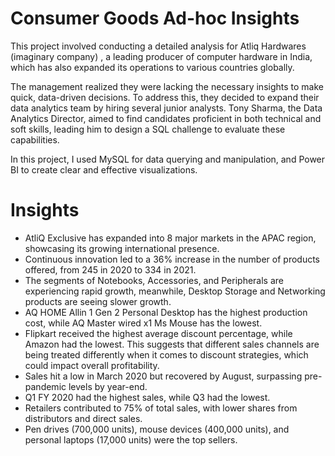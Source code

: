 # Consumer Goods Ad-hoc Insights


This project involved conducting a detailed analysis for Atliq Hardwares (imaginary company) , a leading producer of computer hardware in India, which has also expanded its operations to various countries globally.

The management realized they were lacking the necessary insights to make quick, data-driven decisions. To address this, they decided to expand their data analytics team by hiring several junior analysts. Tony Sharma, the Data Analytics Director, aimed to find candidates proficient in both technical and soft skills, leading him to design a SQL challenge to evaluate these capabilities.

In this project, I used MySQL for data querying and manipulation, and Power BI to create clear and effective visualizations.


# Insights 

- AtliQ Exclusive has expanded into 8 major markets in the APAC region, showcasing its growing international presence.
- Continuous innovation led to a 36% increase in the number of products offered, from 245 in 2020 to 334 in 2021.
- The segments of Notebooks, Accessories, and Peripherals are experiencing rapid growth, meanwhile, Desktop Storage and Networking products are seeing slower growth.
- AQ HOME Allin 1 Gen 2 Personal Desktop has the highest production cost, while AQ Master wired x1 Ms Mouse has the lowest.
- Flipkart received the highest average discount percentage, while Amazon had the lowest. This suggests that different sales channels are being treated differently when it comes to discount strategies, which could impact overall profitability.
- Sales hit a low in March 2020 but recovered by August, surpassing pre-pandemic levels by year-end.
- Q1 FY 2020 had the highest sales, while Q3 had the lowest.
- Retailers contributed to 75% of total sales, with lower shares from distributors and direct sales.
- Pen drives (700,000 units), mouse devices (400,000 units), and personal laptops (17,000 units) were the top sellers.
